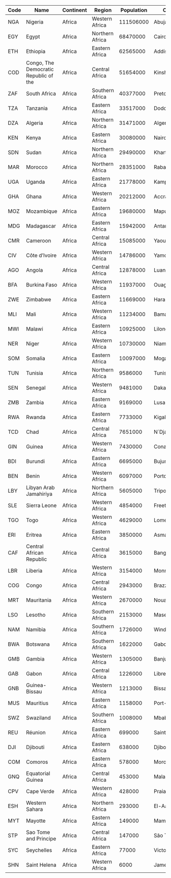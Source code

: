 | Code | Name | Continent | Region | Population | Capital |
| --- | --- | --- | --- | --- | --- |
| NGA | Nigeria | Africa | Western Africa | 111506000 | Abuja |
| EGY | Egypt | Africa | Northern Africa | 68470000 | Cairo |
| ETH | Ethiopia | Africa | Eastern Africa | 62565000 | Addis Abeba |
| COD | Congo, The Democratic Republic of the | Africa | Central Africa | 51654000 | Kinshasa |
| ZAF | South Africa | Africa | Southern Africa | 40377000 | Pretoria |
| TZA | Tanzania | Africa | Eastern Africa | 33517000 | Dodoma |
| DZA | Algeria | Africa | Northern Africa | 31471000 | Alger |
| KEN | Kenya | Africa | Eastern Africa | 30080000 | Nairobi |
| SDN | Sudan | Africa | Northern Africa | 29490000 | Khartum |
| MAR | Morocco | Africa | Northern Africa | 28351000 | Rabat |
| UGA | Uganda | Africa | Eastern Africa | 21778000 | Kampala |
| GHA | Ghana | Africa | Western Africa | 20212000 | Accra |
| MOZ | Mozambique | Africa | Eastern Africa | 19680000 | Maputo |
| MDG | Madagascar | Africa | Eastern Africa | 15942000 | Antananarivo |
| CMR | Cameroon | Africa | Central Africa | 15085000 | Yaoundé |
| CIV | Côte d’Ivoire | Africa | Western Africa | 14786000 | Yamoussoukro |
| AGO | Angola | Africa | Central Africa | 12878000 | Luanda |
| BFA | Burkina Faso | Africa | Western Africa | 11937000 | Ouagadougou |
| ZWE | Zimbabwe | Africa | Eastern Africa | 11669000 | Harare |
| MLI | Mali | Africa | Western Africa | 11234000 | Bamako |
| MWI | Malawi | Africa | Eastern Africa | 10925000 | Lilongwe |
| NER | Niger | Africa | Western Africa | 10730000 | Niamey |
| SOM | Somalia | Africa | Eastern Africa | 10097000 | Mogadishu |
| TUN | Tunisia | Africa | Northern Africa | 9586000 | Tunis |
| SEN | Senegal | Africa | Western Africa | 9481000 | Dakar |
| ZMB | Zambia | Africa | Eastern Africa | 9169000 | Lusaka |
| RWA | Rwanda | Africa | Eastern Africa | 7733000 | Kigali |
| TCD | Chad | Africa | Central Africa | 7651000 | N´Djaména |
| GIN | Guinea | Africa | Western Africa | 7430000 | Conakry |
| BDI | Burundi | Africa | Eastern Africa | 6695000 | Bujumbura |
| BEN | Benin | Africa | Western Africa | 6097000 | Porto-Novo |
| LBY | Libyan Arab Jamahiriya | Africa | Northern Africa | 5605000 | Tripoli |
| SLE | Sierra Leone | Africa | Western Africa | 4854000 | Freetown |
| TGO | Togo | Africa | Western Africa | 4629000 | Lomé |
| ERI | Eritrea | Africa | Eastern Africa | 3850000 | Asmara |
| CAF | Central African Republic | Africa | Central Africa | 3615000 | Bangui |
| LBR | Liberia | Africa | Western Africa | 3154000 | Monrovia |
| COG | Congo | Africa | Central Africa | 2943000 | Brazzaville |
| MRT | Mauritania | Africa | Western Africa | 2670000 | Nouakchott |
| LSO | Lesotho | Africa | Southern Africa | 2153000 | Maseru |
| NAM | Namibia | Africa | Southern Africa | 1726000 | Windhoek |
| BWA | Botswana | Africa | Southern Africa | 1622000 | Gaborone |
| GMB | Gambia | Africa | Western Africa | 1305000 | Banjul |
| GAB | Gabon | Africa | Central Africa | 1226000 | Libreville |
| GNB | Guinea-Bissau | Africa | Western Africa | 1213000 | Bissau |
| MUS | Mauritius | Africa | Eastern Africa | 1158000 | Port-Louis |
| SWZ | Swaziland | Africa | Southern Africa | 1008000 | Mbabane |
| REU | Réunion | Africa | Eastern Africa | 699000 | Saint-Denis |
| DJI | Djibouti | Africa | Eastern Africa | 638000 | Djibouti |
| COM | Comoros | Africa | Eastern Africa | 578000 | Moroni |
| GNQ | Equatorial Guinea | Africa | Central Africa | 453000 | Malabo |
| CPV | Cape Verde | Africa | Western Africa | 428000 | Praia |
| ESH | Western Sahara | Africa | Northern Africa | 293000 | El-Aaiún |
| MYT | Mayotte | Africa | Eastern Africa | 149000 | Mamoutzou |
| STP | Sao Tome and Principe | Africa | Central Africa | 147000 | São Tomé |
| SYC | Seychelles | Africa | Eastern Africa | 77000 | Victoria |
| SHN | Saint Helena | Africa | Western Africa | 6000 | Jamestown |

